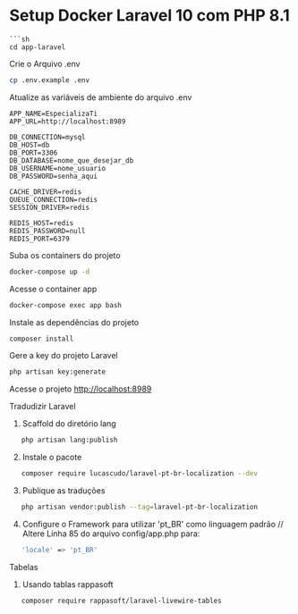 
# Setup Docker Laravel 10 com PHP 8.1

```
```sh
cd app-laravel
```


Crie o Arquivo .env
```sh
cp .env.example .env
```


Atualize as variáveis de ambiente do arquivo .env
```dosini
APP_NAME=EspecializaTi
APP_URL=http://localhost:8989

DB_CONNECTION=mysql
DB_HOST=db
DB_PORT=3306
DB_DATABASE=nome_que_desejar_db
DB_USERNAME=nome_usuario
DB_PASSWORD=senha_aqui

CACHE_DRIVER=redis
QUEUE_CONNECTION=redis
SESSION_DRIVER=redis

REDIS_HOST=redis
REDIS_PASSWORD=null
REDIS_PORT=6379
```


Suba os containers do projeto
```sh
docker-compose up -d
```


Acesse o container app
```sh
docker-compose exec app bash
```


Instale as dependências do projeto
```sh
composer install
```


Gere a key do projeto Laravel
```sh
php artisan key:generate
```


Acesse o projeto
[http://localhost:8989](http://localhost:8989)

Tradudizir Laravel

1. Scaffold do diretório lang
 ```sh
    php artisan lang:publish
 ```
2. Instale o pacote
```sh
   composer require lucascudo/laravel-pt-br-localization --dev
```
3. Publique as traduções
```sh
   php artisan vendor:publish --tag=laravel-pt-br-localization
```
4. Configure o Framework para utilizar 'pt_BR' como linguagem padrão
// Altere Linha 85 do arquivo config/app.php para:
```sh
   'locale' => 'pt_BR'
```

Tabelas

1. Usando tablas rappasoft
 ```sh
    composer require rappasoft/laravel-livewire-tables
 ```
